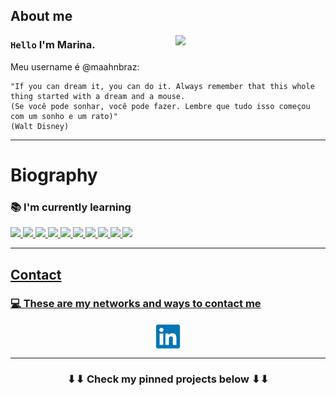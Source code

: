 ## About me
 
<img align="right" width="240" src="img/noctis.gif"/>

### `Hello` I'm Marina.

Meu username é @maahnbraz:

```
"If you can dream it, you can do it. Always remember that this whole thing started with a dream and a mouse.
(Se você pode sonhar, você pode fazer. Lembre que tudo isso começou com um sonho e um rato)"
(Walt Disney)
```

---

# Biography

### :books: I'm currently learning

<a href="https://developer.mozilla.org/en-US/docs/Learn/Getting_started_with_the_web/HTML_basics">
  <img src="https://skillicons.dev/icons?i=html"/>
  <a href="https://developer.mozilla.org/en-US/docs/Web/CSS">
  <img src="https://skillicons.dev/icons?i=css"/>
  <a href="https://developer.mozilla.org/en-US/docs/Learn/JavaScript/First_steps/What_is_JavaScript">
  <img src="https://skillicons.dev/icons?i=js"/>
  <a href="https://git-scm.com/">
  <img src="https://skillicons.dev/icons?i=git"/>
  <a href="https://github.com/">
  <img src="https://skillicons.dev/icons?i=github"/>
  <a href="https://jestjs.io/pt-BR/">
  <img src="https://skillicons.dev/icons?i=jest"/>
  <a href="https://figma.com/">
  <img src="https://skillicons.dev/icons?i=figma"/>
  <a href="https://firebase.google.com/">
  <img src="https://skillicons.dev/icons?i=firebase"/>
  <a href="https://code.visualstudio.com/">
  <img src="https://skillicons.dev/icons?i=vscode"/>
   <a href="https://nodejs.org/en">
  <img src="https://skillicons.dev/icons?i=nodejs"/>


---

## Contact

### :computer: These are my networks and ways to contact me

<p align="center">
<a href="https://www.linkedin.com/in/marinanbraz/" target="_blank" style="text-decoration:none;" ><img align="center"   height="40" width="40" src="https://raw.githubusercontent.com/devicons/devicon/master/icons/linkedin/linkedin-original.svg"></a>
</p>

---

<h3 align="center">
    ⬇⬇ Check my pinned projects below ⬇⬇
</h3>
